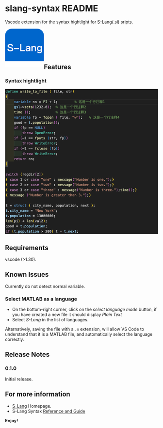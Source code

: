 # slang-syntax README
Vscode extension for the syntax hightlight for [S-Lang](https://www.jedsoft.org/slang/)(.sl) sripts.

<img  src="images/slang_logo.png" width=128 align="left" />
<br />
<br />
<br />
<br />
<br />


## Features

### Syntax hightlight
![screenshot](images/syntax.png)

## Requirements
vscode (>1.30).

## Known Issues
Currently do not detect normal variable.

### Select MATLAB as a language
* On the bottom-right corner, click on the *select language mode* button, if you have created a new file it should display *Plain Text*
* Select *S-Lang* in the list of languages.

Alternatively, saving the file with a `.m` extension, will allow VS Code to understand that it is a MATLAB file, and automatically select the language correctly.

## Release Notes

### 0.1.0

Initial release.

## For more information
* [S-Lang](https://www.jedsoft.org/slang/) Homepage.
* S-Lang Syntax [Reference and Guide](https://www.jedsoft.org/slang/docs.html)

**Enjoy!**
